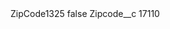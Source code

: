<?xml version="1.0" encoding="UTF-8"?>
<CustomMetadata xmlns="http://soap.sforce.com/2006/04/metadata" xmlns:xsi="http://www.w3.org/2001/XMLSchema-instance" xmlns:xsd="http://www.w3.org/2001/XMLSchema">
    <label>ZipCode1325</label>
    <protected>false</protected>
    <values>
        <field>Zipcode__c</field>
        <value xsi:type="xsd:string">17110</value>
    </values>
</CustomMetadata>
